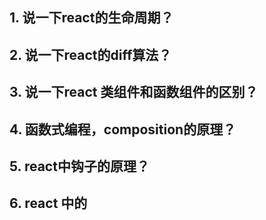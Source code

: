 ## 1. 说一下react的生命周期？

## 2. 说一下react的diff算法？

## 3. 说一下react 类组件和函数组件的区别？

## 4. 函数式编程，composition的原理？

## 5. react中钩子的原理？

## 6. react 中的